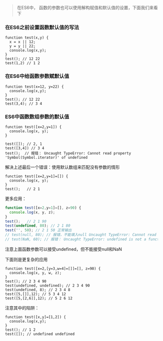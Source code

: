 > 在ES6中， 函数的参数也可以使用解构赋值和默认值的设置，下面我们来看下

### 在ES6之前设置函数默认值的写法

```
function test(x,y) {
  x = x || 12;
  y = y || 22;
  console.log(x,y);
}
test(); // 12 22
test(1,2) // 1 2
```

### 在ES6中给函数参数赋默认值

```
function test(x=12, y=22) {
  console.log(x,y);
}
test(); // 12 22
test(3,4); // 3 4
```

### ES6中函数数组参数的默认值

```
function test([x=2,y=1]) {
  console.log(x, y);
}

test([]); // 2, 1
test([3,4]) // 3 4
test();  // 报错： Uncaught TypeError: Cannot read property 'Symbol(Symbol.iterator)' of undefined

```

解决上述最后一个错误：使用默认数组来匹配没有参数的情形

```
function test([x=2,y=1]=[]) {
  console.log(x, y);
}
test();   // 2 1
```

更多应用：

```javascript
function test([x=2,y=1]=[], z=90) {
  console.log(x, y, z);
}
test();   // 2 1 90
test(undefined, 80); // 2 1 80
test('', 50); // 2 1 50 正常输出
// test(null, 80); // 报错，不能填入null Uncaught TypeError: Cannot read property 'Symbol(Symbol.iterator)' of object
// test(NaN, 60); // 报错： Uncaught TypeError: undefined is not a function
```

注意上面函数参数可以接受undefined，但不能接受null和NaN

下面则是更复杂的应用

```
function test([x=2,[y=3,w=4]=[]]=[], z=90) {
  console.log(x, y, w, z);
}
test(); // 2 3 4 90
test(undefined, undefined); // 2 3 4 90
test(undefined, 8); // 2 3 4 8
test([5,[]],12); // 5 3 4 12
test([5,[2,6]],12); // 5 2 6 12
```

注意其中的陷阱：

```
function test([x,y]=[1,2]) {
  console.log(x,y);
}
test(); // 1 2
test([]); // undefined undefined
```